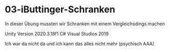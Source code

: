 # 03-iButtinger-Schranken
In dieser Übung mussten wir Schranken mit einem Vergleichsdings machen

Unity Version 2020.3.18f1
C#
Visual Studios 2019

Ich war da nicht da und ich kann das alles nicht mehr (psychisch AAA)
